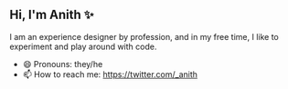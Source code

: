 <!--
**anithvishwanath/anithvishwanath** is a ✨ _special_ ✨ repository because its `README.md` (this file) appears on your GitHub profile.

Here are some ideas to get you started:

- 🔭 I’m currently working on ...
- 🌱 I’m currently learning ...
- 👯 I’m looking to collaborate on ...
- 🤔 I’m looking for help with ...
- 💬 Ask me about ...
- 📫 How to reach me: ...
- 😄 Pronouns: ...
- ⚡ Fun fact: ...
-->

## Hi, I'm Anith ✨

I am an experience designer by profession, and in my free time, I like to experiment and play around with code.

- 😄 Pronouns: they/he
- 📫 How to reach me: https://twitter.com/_anith
